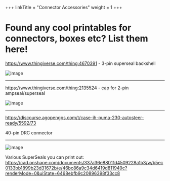 +++
linkTitle = "Connector Accessories"
weight = 1
+++

# Found any cool printables for connectors, boxes etc? List them here!

https://www.thingiverse.com/thing:4670391 - 3-pin superseal backshell

![image](../img/3pin-superseal-backshell.png)

***

https://www.thingiverse.com/thing:2135524 - cap for 2-pin ampseal/superseal

![image](../img/cap-2pin-ampseal.png)

***

https://discourse.agopengps.com/t/case-ih-puma-230-autosteer-ready/5592/73

40-pin DRC connector

***

![image](../img/superseal.png)

Various SuperSeals you can print out: 
https://cad.onshape.com/documents/337a36e88011d4509228a1b3/w/b5ec0133bb1899b23d31672b/e/46bc86a9c34d6419d811949c?renderMode=0&uiState=6468ebfb9c20896398f33cc8
